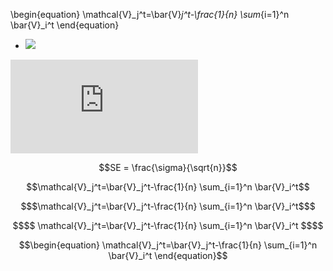 \begin{equation}
\mathcal{V}_j^t=\bar{V}_j^t-\frac{1}{n} \sum_{i=1}^n \bar{V}_i^t
\end{equation}


- <img src="https://latex.codecogs.com/gif.latex?\mathcal{V}_j^t=\bar{V}_j^t-\frac{1}{n} \sum_{i=1}^n \bar{V}_i^t " />

![equation](http://latex.codecogs.com/gif.latex?O_t%3D%5Ctext%20%7B%20Onset%20event%20at%20time%20bin%20%7D%20t)

```math
SE = \frac{\sigma}{\sqrt{n}}
```


```math
\mathcal{V}_j^t=\bar{V}_j^t-\frac{1}{n} \sum_{i=1}^n \bar{V}_i^t
```

```math
$\mathcal{V}_j^t=\bar{V}_j^t-\frac{1}{n} \sum_{i=1}^n \bar{V}_i^t$
```

```math
$$
\mathcal{V}_j^t=\bar{V}_j^t-\frac{1}{n} \sum_{i=1}^n \bar{V}_i^t
$$
```

```math
\begin{equation}
\mathcal{V}_j^t=\bar{V}_j^t-\frac{1}{n} \sum_{i=1}^n \bar{V}_i^t
\end{equation}
```
